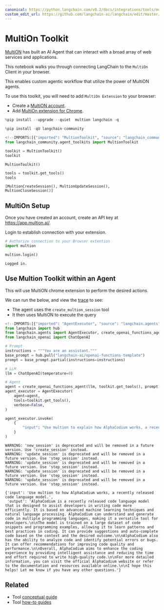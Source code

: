 ```yaml
---
canonical: https://python.langchain.com/v0.2/docs/integrations/tools/multion/
custom_edit_url: https://github.com/langchain-ai/langchain/edit/master/docs/docs/integrations/tools/multion.ipynb
---
```


# MultiOn Toolkit

[MultiON](https://www.multion.ai/blog/multion-building-a-brighter-future-for-humanity-with-ai-agents) has built an AI Agent that can interact with a broad array of web services and applications. 

This notebook walks you through connecting LangChain to the `MultiOn` Client in your browser. 

This enables custom agentic workflow that utilize the power of MultiON agents.

To use this toolkit, you will need to add `MultiOn Extension` to your browser: 

* Create a [MultiON account](https://app.multion.ai/login?callbackUrl=%2Fprofile). 
* Add  [MultiOn extension for Chrome](https://multion.notion.site/Download-MultiOn-ddddcfe719f94ab182107ca2612c07a5).

```python
%pip install --upgrade --quiet  multion langchain -q
```

```python
%pip install -qU langchain-community
```

```python
<!--IMPORTS:[{"imported": "MultionToolkit", "source": "langchain_community.agent_toolkits", "docs": "https://api.python.langchain.com/en/latest/agent_toolkits/langchain_community.agent_toolkits.multion.toolkit.MultionToolkit.html", "title": "MultiOn Toolkit"}]-->
from langchain_community.agent_toolkits import MultionToolkit

toolkit = MultionToolkit()
toolkit
```

```output
MultionToolkit()
```

```python
tools = toolkit.get_tools()
tools
```

```output
[MultionCreateSession(), MultionUpdateSession(), MultionCloseSession()]
```

## MultiOn Setup

Once you have created an account, create an API key at https://app.multion.ai/. 

Login to establish connection with your extension.

```python
# Authorize connection to your Browser extention
import multion

multion.login()
```
```output
Logged in.
```
## Use Multion Toolkit within an Agent

This will use MultiON chrome extension to perform the desired actions.

We can run the below, and view the [trace](https://smith.langchain.com/public/34aaf36d-204a-4ce3-a54e-4a0976f09670/r) to see:

* The agent uses the `create_multion_session` tool
* It then uses MultiON to execute the query

```python
<!--IMPORTS:[{"imported": "AgentExecutor", "source": "langchain.agents", "docs": "https://api.python.langchain.com/en/latest/agents/langchain.agents.agent.AgentExecutor.html", "title": "MultiOn Toolkit"}, {"imported": "create_openai_functions_agent", "source": "langchain.agents", "docs": "https://api.python.langchain.com/en/latest/agents/langchain.agents.openai_functions_agent.base.create_openai_functions_agent.html", "title": "MultiOn Toolkit"}, {"imported": "ChatOpenAI", "source": "langchain_openai", "docs": "https://api.python.langchain.com/en/latest/chat_models/langchain_openai.chat_models.base.ChatOpenAI.html", "title": "MultiOn Toolkit"}]-->
from langchain import hub
from langchain.agents import AgentExecutor, create_openai_functions_agent
from langchain_openai import ChatOpenAI
```

```python
# Prompt
instructions = """You are an assistant."""
base_prompt = hub.pull("langchain-ai/openai-functions-template")
prompt = base_prompt.partial(instructions=instructions)
```

```python
# LLM
llm = ChatOpenAI(temperature=0)
```

```python
# Agent
agent = create_openai_functions_agent(llm, toolkit.get_tools(), prompt)
agent_executor = AgentExecutor(
    agent=agent,
    tools=toolkit.get_tools(),
    verbose=False,
)
```

```python
agent_executor.invoke(
    {
        "input": "Use multion to explain how AlphaCodium works, a recently released code language model."
    }
)
```
```output
WARNING: 'new_session' is deprecated and will be removed in a future version. Use 'create_session' instead.
WARNING: 'update_session' is deprecated and will be removed in a future version. Use 'step_session' instead.
WARNING: 'update_session' is deprecated and will be removed in a future version. Use 'step_session' instead.
WARNING: 'update_session' is deprecated and will be removed in a future version. Use 'step_session' instead.
WARNING: 'update_session' is deprecated and will be removed in a future version. Use 'step_session' instead.
```

```output
{'input': 'Use multion to how AlphaCodium works, a recently released code language model.',
 'output': 'AlphaCodium is a recently released code language model that is designed to assist developers in writing code more efficiently. It is based on advanced machine learning techniques and natural language processing. AlphaCodium can understand and generate code in multiple programming languages, making it a versatile tool for developers.\n\nThe model is trained on a large dataset of code snippets and programming examples, allowing it to learn patterns and best practices in coding. It can provide suggestions and auto-complete code based on the context and the desired outcome.\n\nAlphaCodium also has the ability to analyze code and identify potential errors or bugs. It can offer recommendations for improving code quality and performance.\n\nOverall, AlphaCodium aims to enhance the coding experience by providing intelligent assistance and reducing the time and effort required to write high-quality code.\n\nFor more detailed information, you can visit the official AlphaCodium website or refer to the documentation and resources available online.\n\nI hope this helps! Let me know if you have any other questions.'}
```

## Related

- Tool [conceptual guide](/docs/concepts/#tools)
- Tool [how-to guides](/docs/how_to/#tools)